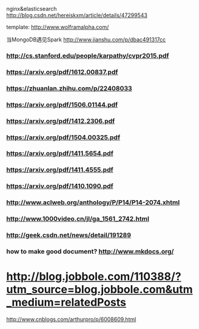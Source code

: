 nginx&elasticsearch http://blog.csdn.net/hereiskxm/article/details/47299543


template: http://www.wolframalpha.com/

当MongoDB遇见Spark http://www.jianshu.com/p/dbac491317cc





### http://cs.stanford.edu/people/karpathy/cvpr2015.pdf
### https://arxiv.org/pdf/1612.00837.pdf
### https://zhuanlan.zhihu.com/p/22408033
### https://arxiv.org/pdf/1506.01144.pdf
### https://arxiv.org/pdf/1412.2306.pdf
### https://arxiv.org/pdf/1504.00325.pdf
### https://arxiv.org/pdf/1411.5654.pdf
### https://arxiv.org/pdf/1411.4555.pdf
### https://arxiv.org/pdf/1410.1090.pdf
### http://www.aclweb.org/anthology/P/P14/P14-2074.xhtml
### http://www.1000video.cn/jl/ga_1561_2742.html


### http://geek.csdn.net/news/detail/191289




### how to make good document? http://www.mkdocs.org/



# http://blog.jobbole.com/110388/?utm_source=blog.jobbole.com&utm_medium=relatedPosts


http://www.cnblogs.com/arthurpro/p/6008609.html
